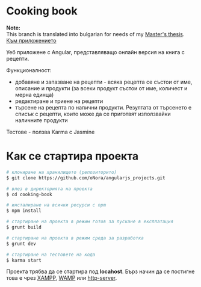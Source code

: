 Cooking book
============

**Note:** <br />
This branch  is translated into bulgarian for needs of my [Master's thesis](https://github.com/oNora/university-tasks/tree/master/Master's-thesis).
<br />
[Към приложението](http://onora.github.io/angularjs_projects/cooking-book)<br />

Уеб приложене с Angular, представляващо онлайн версия на книга с рецепти. <br />

Функционалност:

- добавяне и запазване на рецепти - всяка рецепта се състои от име, описание и продукти (за всеки продукт състои от име, количест и мерна единца)
- редактиране и триене на рецепти
- търсене на рецепта по напични продукти. Резултата от търсенето е списък с рецепти, които може да се приготвят използвайки наличните продукти

Тестове - ползва Karma с Jasmine

Как се стартира проекта
============

```bash
# клониране на хранилището (репозиторито)
$ git clone https://github.com/oNora/angularjs_projects.git

# влез в директорията на проекта
$ cd cooking-book

# инсталиране на всички ресурси с npm
$ npm install

# стартиране на проекта в режим готов за пускане в експлатация
$ grunt build

# стартиране на проекта в режим среда за разработка
$ grunt dev

# стартиране на тестовете на кода
$ karma start
```

Проекта трябва да се стартира под **locahost**. Бърз начин да се постигне това е чрез [XAMPP](https://www.apachefriends.org/index.html), [WAMP](http://www.wampserver.com/en/) или [http-server](https://www.npmjs.com/package/http-server).
